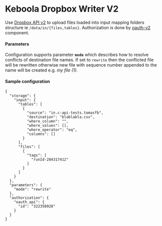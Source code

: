 # Keboola Dropbox Writer V2
Use [Dropbox API v2](https://www.dropbox.com/developers/documentation/http/documentation) to upload files loaded into input mapping folders structure ie `/data/in/{files,tables}`.
Authorization is done by [oauth-v2](http://docs.oauthv2.apiary.io/) component.

#### Parameters
Configuration supports parameter **`mode`** which describes how to resolve conflicts of destination file names. If set to `rewrite` then the conflicted file will be rewritten otherwise new file with sequence number appended to the name will be created e.g. _my file (1)_.


#### Sample configuration

```
{
  "storage": {
    "input": {
      "tables": [
        {
          "source": "in.c-api-tests.tomasfb",
          "destination": "blablabla.csv",
          "where_column": "",
          "where_values": [],
          "where_operator": "eq",
          "columns": []
        }
      ],
      "files": [
        {
          "tags": [
            "runId-284317412"
          ]
        }
      ]
    }
  },
  "parameters": {
    "mode": "rewrite"
  },
  "authorization": {
    "oauth_api": {
      "id": "322358928"
    }
  }
}
```
